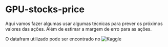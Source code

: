 # GPU-stocks-price

Aqui vamos fazer algumas usar algumas técnicas para prever os próximos valores das ações. Além de estimar a margem de erro para as ações.

O datafram utilizado pode ser encontrado no ![Kaggle](https://www.kaggle.com/datasets/kapturovalexander/nvidia-amd-intel-asus-msi-share-prices)
